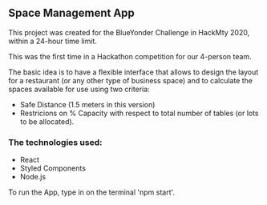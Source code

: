 ## Space Management App
This project was created for the BlueYonder Challenge in HackMty 2020, within a 24-hour time limit.

This was the first time in a Hackathon competition for our 4-person team.

The basic idea is to have a flexible interface that allows to design the layout for a restaurant (or any other type of business space) and to calculate the spaces available for use using two criteria:
- Safe Distance (1.5 meters in this version)
- Restricions on % Capacity with respect to total number of tables (or lots to be allocated).

### The technologies used:
- React
- Styled Components
- Node.js

To run the App, type in on the terminal 'npm start'.
